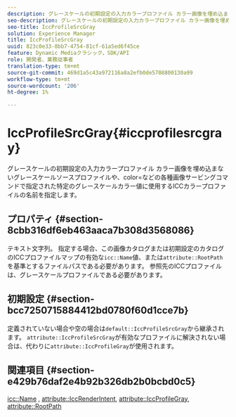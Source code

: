 ```yaml
---
description: グレースケールの初期設定の入力カラープロファイル カラー画像を埋め込まないグレースケールソースプロファイルや、color=などの各種画像サービングコマンドで指定された特定のグレースケールカラー値に使用するICCカラープロファイルの名前を指定します。
seo-description: グレースケールの初期設定の入力カラープロファイル カラー画像を埋め込まないグレースケールソースプロファイルや、color=などの各種画像サービングコマンドで指定された特定のグレースケールカラー値に使用するICCカラープロファイルの名前を指定します。
seo-title: IccProfileSrcGray
solution: Experience Manager
title: IccProfileSrcGray
uuid: 823c0e33-8bb7-4754-81cf-61a5ed6f45ce
feature: Dynamic Mediaクラシック，SDK/API
role: 開発者、業務従事者
translation-type: tm+mt
source-git-commit: 469d1a5c43a972116a8a2efb0de5708800130a99
workflow-type: tm+mt
source-wordcount: '206'
ht-degree: 1%

---
```



# IccProfileSrcGray{#iccprofilesrcgray}

グレースケールの初期設定の入力カラープロファイル カラー画像を埋め込まないグレースケールソースプロファイルや、color=などの各種画像サービングコマンドで指定された特定のグレースケールカラー値に使用するICCカラープロファイルの名前を指定します。

## プロパティ {#section-8cbb316df6eb463aaca7b308d3568086}

テキスト文字列。 指定する場合、この画像カタログまたは初期設定のカタログのICCプロファイルマップの有効な`icc::Name`値、または`attribute::RootPath`を基準とするファイルパスである必要があります。 参照先のICCプロファイルは、グレースケールプロファイルである必要があります。

## 初期設定 {#section-bcc7250715884412bd0780f60d1cce7b}

定義されていない場合や空の場合は`default::IccProfileSrcGray`から継承されます。 `attribute::IccProfileSrcGray`が有効なプロファイルに解決されない場合は、代わりに`attribute::IccProfileGray`が使用されます。

## 関連項目 {#section-e429b76daf2e4b92b326db2b0bcbd0c5}

[icc::Name](../../../../../is-api/image-catalog/image-serving-api-ref/c-image-catalog-reference/c-icc-profile-map-reference/r-name-icc.md#reference-9e7d3c8e35434981a3dfac66b8946cbe) ,  [attribute::IccRenderIntent](../../../../../is-api/image-catalog/image-serving-api-ref/c-image-catalog-reference/c-attributes-reference/r-iccrenderintent.md#reference-012f207f28bd4406a5368d23ed95a51f),  [attribute::IccProfileGray](../../../../../is-api/image-catalog/image-serving-api-ref/c-image-catalog-reference/c-attributes-reference/r-iccprofilegray.md#reference-13822a1596e440eea0492e86d88dad35),  [attribute::RootPath](../../../../../is-api/image-catalog/image-serving-api-ref/c-image-catalog-reference/c-attributes-reference/r-rootpath.md#reference-17d57e5967be403b8408fa7214017494)
